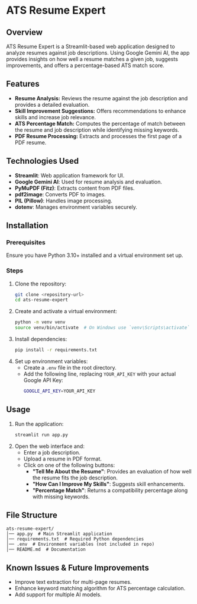 # ATS Resume Expert

## Overview
ATS Resume Expert is a Streamlit-based web application designed to analyze resumes against job descriptions. Using Google Gemini AI, the app provides insights on how well a resume matches a given job, suggests improvements, and offers a percentage-based ATS match score.

## Features
- **Resume Analysis:** Reviews the resume against the job description and provides a detailed evaluation.
- **Skill Improvement Suggestions:** Offers recommendations to enhance skills and increase job relevance.
- **ATS Percentage Match:** Computes the percentage of match between the resume and job description while identifying missing keywords.
- **PDF Resume Processing:** Extracts and processes the first page of a PDF resume.

## Technologies Used
- **Streamlit**: Web application framework for UI.
- **Google Gemini AI**: Used for resume analysis and evaluation.
- **PyMuPDF (Fitz)**: Extracts content from PDF files.
- **pdf2image**: Converts PDF to images.
- **PIL (Pillow)**: Handles image processing.
- **dotenv**: Manages environment variables securely.

## Installation
### Prerequisites
Ensure you have Python 3.10+ installed and a virtual environment set up.

### Steps
1. Clone the repository:
   ```sh
   git clone <repository-url>
   cd ats-resume-expert
   ```
2. Create and activate a virtual environment:
   ```sh
   python -m venv venv
   source venv/bin/activate  # On Windows use `venv\Scripts\activate`
   ```
3. Install dependencies:
   ```sh
   pip install -r requirements.txt
   ```
4. Set up environment variables:
   - Create a `.env` file in the root directory.
   - Add the following line, replacing `YOUR_API_KEY` with your actual Google API Key:
     ```sh
     GOOGLE_API_KEY=YOUR_API_KEY
     ```

## Usage
1. Run the application:
   ```sh
   streamlit run app.py
   ```
2. Open the web interface and:
   - Enter a job description.
   - Upload a resume in PDF format.
   - Click on one of the following buttons:
     - **"Tell Me About the Resume"**: Provides an evaluation of how well the resume fits the job description.
     - **"How Can I Improve My Skills"**: Suggests skill enhancements.
     - **"Percentage Match"**: Returns a compatibility percentage along with missing keywords.

## File Structure
```
ats-resume-expert/
│── app.py  # Main Streamlit application
│── requirements.txt  # Required Python dependencies
│── .env  # Environment variables (not included in repo)
│── README.md  # Documentation
```

## Known Issues & Future Improvements
- Improve text extraction for multi-page resumes.
- Enhance keyword matching algorithm for ATS percentage calculation.
- Add support for multiple AI models.



